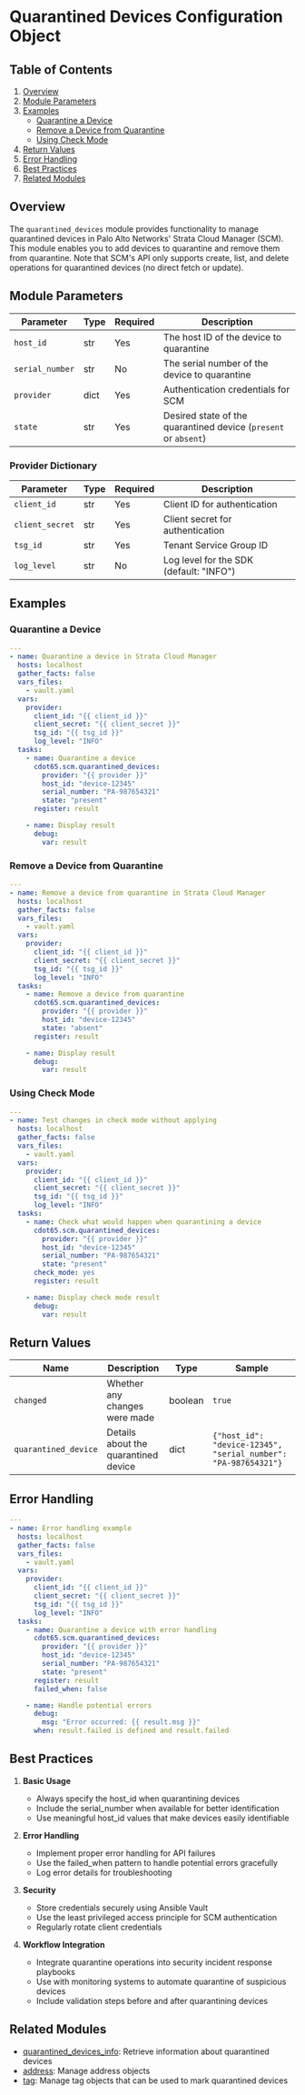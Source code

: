 # Quarantined Devices Configuration Object

## Table of Contents

1. [Overview](#overview)
2. [Module Parameters](#module-parameters)
3. [Examples](#examples)
   - [Quarantine a Device](#quarantine-a-device)
   - [Remove a Device from Quarantine](#remove-a-device-from-quarantine)
   - [Using Check Mode](#using-check-mode)
4. [Return Values](#return-values) 
5. [Error Handling](#error-handling)
6. [Best Practices](#best-practices)
7. [Related Modules](#related-modules)

## Overview

The `quarantined_devices` module provides functionality to manage quarantined devices in Palo Alto Networks' Strata Cloud Manager (SCM). This module enables you to add devices to quarantine and remove them from quarantine. Note that SCM's API only supports create, list, and delete operations for quarantined devices (no direct fetch or update).

## Module Parameters

| Parameter       | Type   | Required | Description                                               |
|----------------|--------|----------|-----------------------------------------------------------|
| `host_id`      | str    | Yes      | The host ID of the device to quarantine                    |
| `serial_number`| str    | No       | The serial number of the device to quarantine              |
| `provider`     | dict   | Yes      | Authentication credentials for SCM                         |
| `state`        | str    | Yes      | Desired state of the quarantined device (`present` or `absent`) |

### Provider Dictionary

| Parameter       | Type   | Required | Description                                    |
|----------------|--------|----------|------------------------------------------------|
| `client_id`    | str    | Yes      | Client ID for authentication                    |
| `client_secret`| str    | Yes      | Client secret for authentication                |
| `tsg_id`       | str    | Yes      | Tenant Service Group ID                         |
| `log_level`    | str    | No       | Log level for the SDK (default: "INFO")         |

## Examples

### Quarantine a Device

<div class="termy">

<!-- termynal -->

```yaml
---
- name: Quarantine a device in Strata Cloud Manager
  hosts: localhost
  gather_facts: false
  vars_files:
    - vault.yaml
  vars:
    provider:
      client_id: "{{ client_id }}"
      client_secret: "{{ client_secret }}"
      tsg_id: "{{ tsg_id }}"
      log_level: "INFO"
  tasks:
    - name: Quarantine a device
      cdot65.scm.quarantined_devices:
        provider: "{{ provider }}"
        host_id: "device-12345"
        serial_number: "PA-987654321"
        state: "present"
      register: result

    - name: Display result
      debug:
        var: result
```

</div>

### Remove a Device from Quarantine

<div class="termy">

<!-- termynal -->

```yaml
---
- name: Remove a device from quarantine in Strata Cloud Manager
  hosts: localhost
  gather_facts: false
  vars_files:
    - vault.yaml
  vars:
    provider:
      client_id: "{{ client_id }}"
      client_secret: "{{ client_secret }}"
      tsg_id: "{{ tsg_id }}"
      log_level: "INFO"
  tasks:
    - name: Remove a device from quarantine
      cdot65.scm.quarantined_devices:
        provider: "{{ provider }}"
        host_id: "device-12345"
        state: "absent"
      register: result

    - name: Display result
      debug:
        var: result
```

</div>

### Using Check Mode

<div class="termy">

<!-- termynal -->

```yaml
---
- name: Test changes in check mode without applying
  hosts: localhost
  gather_facts: false
  vars_files:
    - vault.yaml
  vars:
    provider:
      client_id: "{{ client_id }}"
      client_secret: "{{ client_secret }}"
      tsg_id: "{{ tsg_id }}"
      log_level: "INFO"
  tasks:
    - name: Check what would happen when quarantining a device
      cdot65.scm.quarantined_devices:
        provider: "{{ provider }}"
        host_id: "device-12345"
        serial_number: "PA-987654321"
        state: "present"
      check_mode: yes
      register: result

    - name: Display check mode result
      debug:
        var: result
```

</div>

## Return Values

| Name               | Description                                | Type     | Sample                                            |
|--------------------|--------------------------------------------|----------|---------------------------------------------------|
| `changed`          | Whether any changes were made              | boolean  | `true`                                            |
| `quarantined_device` | Details about the quarantined device     | dict     | `{"host_id": "device-12345", "serial_number": "PA-987654321"}` |

## Error Handling

<div class="termy">

<!-- termynal -->

```yaml
---
- name: Error handling example
  hosts: localhost
  gather_facts: false
  vars_files:
    - vault.yaml
  vars:
    provider:
      client_id: "{{ client_id }}"
      client_secret: "{{ client_secret }}"
      tsg_id: "{{ tsg_id }}"
      log_level: "INFO"
  tasks:
    - name: Quarantine a device with error handling
      cdot65.scm.quarantined_devices:
        provider: "{{ provider }}"
        host_id: "device-12345"
        serial_number: "PA-987654321"
        state: "present"
      register: result
      failed_when: false

    - name: Handle potential errors
      debug:
        msg: "Error occurred: {{ result.msg }}"
      when: result.failed is defined and result.failed
```

</div>

## Best Practices

1. **Basic Usage**
   - Always specify the host_id when quarantining devices
   - Include the serial_number when available for better identification
   - Use meaningful host_id values that make devices easily identifiable

2. **Error Handling**
   - Implement proper error handling for API failures
   - Use the failed_when pattern to handle potential errors gracefully
   - Log error details for troubleshooting

3. **Security**
   - Store credentials securely using Ansible Vault
   - Use the least privileged access principle for SCM authentication
   - Regularly rotate client credentials

4. **Workflow Integration**
   - Integrate quarantine operations into security incident response playbooks
   - Use with monitoring systems to automate quarantine of suspicious devices
   - Include validation steps before and after quarantining devices

## Related Modules

- [quarantined_devices_info](quarantined_devices_info.md): Retrieve information about quarantined devices
- [address](address.md): Manage address objects
- [tag](tag.md): Manage tag objects that can be used to mark quarantined devices